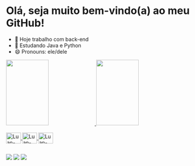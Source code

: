 # Olá, seja muito bem-vindo(a) ao meu GitHub!

- 🔭 Hoje trabalho com back-end
- 🌱 Estudando Java e Python
- 😄 Pronouns: ele/dele

<div>
  <a href="https://github.com/luansouzaprogramador">
  <img width="48%" height="180em" src="https://github-readme-stats.vercel.app/api?username=luansouzaprogramador&show_icons=true&theme=dracula&include_all_comits=true&count_private=true"/>
  <img width="48%" height="180em" src="https://github-readme-stats.vercel.app/api/top-langs/?username=luansouzaprogramador&layout=compact&langs_count=16&theme=dracula"/>
</div>

<div style=display": inline_block"><br>
  <img align="center" alt="Luan-Java" height="30" width="40" src="https://cdn.jsdelivr.net/gh/devicons/devicon/icons/c/c-original.svg">
  <img align="center" alt="Luan-Java" height="30" width="40" src="https://cdn.jsdelivr.net/gh/devicons/devicon/icons/java/java-plain-wordmark.svg">
  <img align="center" alt="Luan-Java" height="30" width="40" src="https://cdn.jsdelivr.net/gh/devicons/devicon/icons/python/python-original-wordmark.svg">
</div>

##

<div>
  <a href="https://br.linkedin.com/in/luansouza10" target=_blank><img src="https://img.shields.io/badge/LinkedIn-0077B5?style=for-the-badge&logo=linkedin&logoColor=white" target="blank"></a>
  <a href="mailto:luanmarcelino1000@gmail.com" target=_blank><img src="https://img.shields.io/badge/Gmail-D14836?style=for-the-badge&logo=gmail&logoColor=white" target="blank"></a>
  <a href="https://wa.me/5531986975142" target=_blank><img src="https://img.shields.io/badge/WhatsApp-25D366?style=for-the-badge&logo=whatsapp&logoColor=white" target="blank"></a>
</div>
